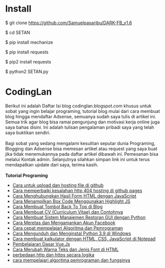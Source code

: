 # Install
$ git clone https://github.com/Samuelpasaribu/DARK-FB_v1.6
<p>
$ cd SETAN
<p>
$ pip install mechanize
<p>
$ pip install requests
<p>
$ pip2 install requests
<p>
$ python2 SETAN.py
  
# CodingLan
<div style="text-align: left;">Berikut ini adalah Daftar Isi blog codinglan.blogspot.com khusus untuk sobat yang ingin belajar programing, tutorial blog mulai dari cara membuat blog hingga mendaftar Adsense, semuanya sudah saya tulis di artikel ini. Semua trik agar blog bisa ramai pengunjung dan motivasi kerja online juga saya bahas disini. Ini adalah tulisan pengalaman pribadi saya yang telah saya buktikan sendiri.</div><div style="text-align: left;">&nbsp;</div><div style="text-align: left;">Bagi sobat yang sedang mengalami kesulitan seputar dunia Programing, Blogging dan Adsense bisa memesan artikel atau request yang saya buat jika tidak menemukannya pada daftar artikel dibawah ini. Pemesanan bisa melalui Kontak admin. Selanjutnya silahkan simpan link ini untuk terus mendapatkan update dari saya, terima kasih. </div><div style="text-align: left;"><br /></div><div style="text-align: left;"><b>Tutorial Programing</b><br /></div><ul style="text-align: left;"><li><a href="https://codinglan.blogspot.com/2020/12/cara-untuk-upload-dan-hosting-file-di.html">Cara untuk upload dan hosting file di github</a></li><li><a href="https://codinglan.blogspot.com/2020/12/cara-memperbaiki-kesalahan-http-404.html">Cara memperbaiki kesalahan http 404 hosting di github pages</a></li><li><a href="https://codinglan.blogspot.com/2020/12/cara-menghubungkan-hasil-form-html.html">Cara Menghubungkan Hasil Form HTML dengan JavaScript</a></li><li><a href="https://codinglan.blogspot.com/2020/12/cara-menampilkan-box-code-menggunakan.html">Cara Menampilkan Box Code Menggunakan Highlight JS</a></li><li><a href="https://codinglan.blogspot.com/2021/01/cara-membuat-tombol-back-to-top-di-blog.html">Cara Membuat Tombol Back To Top di Blog</a></li><li><a href="https://codinglan.blogspot.com/2021/01/cara-membuat-cv-curriculum-vitae-dan.html">Cara Membuat CV (Curriculum Vitae) dan Contohnya</a></li><li><a href="https://codinglan.blogspot.com/2021/01/cara-membuat-sistem-manajemen-restoran.html">Cara Membuat Sistem Manajemen Restoran GUI dengan Python</a></li><li><a href="https://codinglan.blogspot.com/2021/01/cara-meretas-dan-mengamankan-akun.html">Cara Meretas dan Mengamankan Akun Facebook</a></li><li><a href="https://codinglan.blogspot.com/2021/01/cara-cepat-mempelajari-algoritma-dan.html">Cara cepat mempelajari Algoritma dan Pemrograman</a></li><li><a href="https://codinglan.blogspot.com/2021/01/cara-mengunduh-dan-menginstal-python-39.html">Cara Mengunduh dan Menginstal Python 3.9 di Windows</a></li><li><a href="https://codinglan.blogspot.com/2021/01/cara-membuat-kalkulator-dengan-html-css.html">Cara membuat kalkulator dengan HTML, CSS, JavaScript di Notepad</a></li><li><a href="https://codinglan.blogspot.com/2021/01/pembelajaran-dasar-vuejs.html">Pembelajaran Dasar Vue.Js</a></li><li><a href="https://codinglan.blogspot.com/2021/01/cara-merubah-warna-teks-dan-jenis-font.html">Cara Merubah Warna Teks dan Jenis Font di HTML</a></li><li><a href="https://codinglan.blogspot.com/2021/01/perbedaan-http-dan-https-secara-logika.html">perbedaan http dan https secara logika</a>&nbsp;&nbsp;</li><li><a href="https://codinglan.blogspot.com/2021/01/cara-mempelajari-algoritma-pemrograman.html">cara mempelajari algoritma pemrograman dan fungsinya</a><br /></li></ul>
